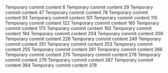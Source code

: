 Temporary commit content 6
Temporary commit content 29
Temporary commit content 47
Temporary commit content 78
Temporary commit content 93
Temporary commit content 101
Temporary commit content 110
Temporary commit content 122
Temporary commit content 165
Temporary commit content 172
Temporary commit content 192
Temporary commit content 194
Temporary commit content 204
Temporary commit content 209
Temporary commit content 226
Temporary commit content 249
Temporary commit content 251
Temporary commit content 253
Temporary commit content 255
Temporary commit content 261
Temporary commit content 266
Temporary commit content 270
Temporary commit content 278
Temporary commit content 279
Temporary commit content 287
Temporary commit content 364
Temporary commit content 378
